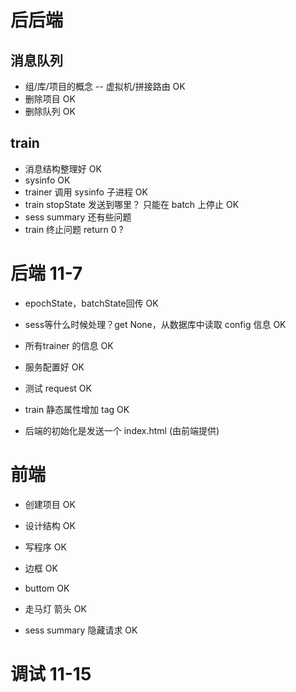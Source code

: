 

# 后后端

## 消息队列
* 组/库/项目的概念 -- 虚拟机/拼接路由 OK
* 删除项目 OK
* 删除队列 OK

## train
* 消息结构整理好 OK
* sysinfo OK
* trainer 调用 sysinfo 子进程 OK
* train stopState 发送到哪里？ 只能在 batch 上停止 OK
* sess summary 还有些问题
* train 终止问题 return 0 ?




# 后端 11-7

* epochState，batchState回传 OK
* sess等什么时候处理？get None，从数据库中读取 config 信息 OK

* 所有trainer 的信息 OK
* 服务配置好 OK
* 测试 request OK

* train 静态属性增加 tag OK
* 后端的初始化是发送一个 index.html (由前端提供)


# 前端
* 创建项目 OK
* 设计结构 OK
* 写程序 OK

* 边框 OK
* buttom OK
* 走马灯 箭头 OK
* sess summary 隐藏请求 OK

# 调试 11-15

